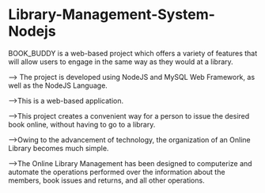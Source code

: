 ﻿# Library-Management-System-Nodejs
 
 BOOK_BUDDY is a web-based project which offers a variety of features that will allow users to engage in the same way as they would at a library.
 
--> The project is developed using NodeJS and MySQL Web Framework, as well as the NodeJS Language.

-->This is a web-based application. 

-->This project creates a convenient way for a person to issue the desired book online, without having to go to a library.

-->Owing to the advancement of technology, the organization of an Online Library becomes much simple. 

-->The Online Library Management has been designed to computerize and automate the operations performed over the information about the members, book issues and returns, and all other operations.

